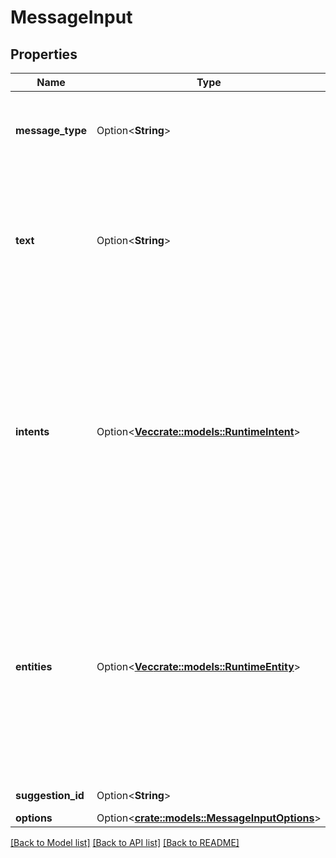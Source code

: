# MessageInput

## Properties

Name | Type | Description | Notes
------------ | ------------- | ------------- | -------------
**message_type** | Option<**String**> | The type of user input. Currently, only text input is supported. | [optional][default to MessageType_Text]
**text** | Option<**String**> | The text of the user input. This string cannot contain carriage return, newline, or tab characters. | [optional]
**intents** | Option<[**Vec<crate::models::RuntimeIntent>**](RuntimeIntent.md)> | Intents to use when evaluating the user input. Include intents from the previous response to continue using those intents rather than trying to recognize intents in the new input. | [optional]
**entities** | Option<[**Vec<crate::models::RuntimeEntity>**](RuntimeEntity.md)> | Entities to use when evaluating the message. Include entities from the previous response to continue using those entities rather than detecting entities in the new input. | [optional]
**suggestion_id** | Option<**String**> | For internal use only. | [optional]
**options** | Option<[**crate::models::MessageInputOptions**](MessageInputOptions.md)> |  | [optional]

[[Back to Model list]](../README.md#documentation-for-models) [[Back to API list]](../README.md#documentation-for-api-endpoints) [[Back to README]](../README.md)


